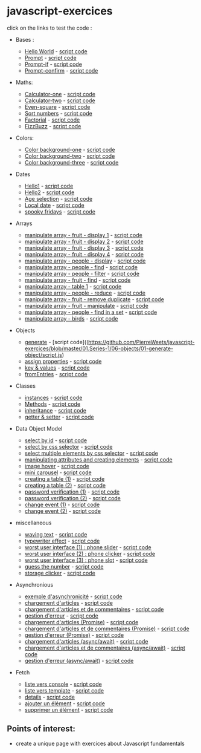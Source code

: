 # javascript-exercices

click on the links to test the code :
* Bases :
  * [Hello World](https://pierreweets.github.io/javascript-exercices/01.Series-1/01-base/01-var-alert/index.html) - [script code](https://github.com/PierreWeets/javascript-exercices/blob/master/01.Series-1/01-base/01-var-alert/script.js)
  * [Prompt](https://pierreweets.github.io/javascript-exercices/01.Series-1/01-base/02-var-prompt/index.html) - [script code](https://github.com/PierreWeets/javascript-exercices/blob/master/01.Series-1/01-base/02-var-prompt/script.js)
  * [Prompt-if](https://pierreweets.github.io/javascript-exercices/01.Series-1/01-base/03-prompt-if/index.html) - [script code](https://github.com/PierreWeets/javascript-exercices/blob/master/01.Series-1/01-base/03-prompt-if/script.js)
  * [Prompt-confirm](https://pierreweets.github.io/javascript-exercices/01.Series-1/01-base/04-asv-confirm/index.html) - [script code](https://github.com/PierreWeets/javascript-exercices/blob/master/01.Series-1/01-base/04-asv-confirm/script.js)

* Maths:
  * [Calculator-one](https://pierreweets.github.io/javascript-exercices/01.Series-1/02-maths/01-calculator-one/index.html) - [script code](https://github.com/PierreWeets/javascript-exercices/blob/master/01.Series-1/02-maths/01-calculator-one/script.js)
  * [Calculator-two](https://pierreweets.github.io/javascript-exercices/01.Series-1/02-maths/02-calculator-two/index.html) - [script code](https://github.com/PierreWeets/javascript-exercices/blob/master/01.Series-1/02-maths/02-calculator-two/script.js)
  * [Even-square](https://pierreweets.github.io/javascript-exercices/01.Series-1/02-maths/03-even-square/index.html) - [script code](https://github.com/PierreWeets/javascript-exercices/blob/master/01.Series-1/02-maths/03-even-square/script.js)
  * [Sort numbers](https://pierreweets.github.io/javascript-exercices/01.Series-1/02-maths/04-sort-numbers/index.html) - [script code](https://github.com/PierreWeets/javascript-exercices/blob/master/01.Series-1/02-maths/04-sort-numbers/script.js)
  * [Factorial](https://pierreweets.github.io/javascript-exercices/01.Series-1/02-maths/05-factorial/index.html) - [script code](https://github.com/PierreWeets/javascript-exercices/blob/master/01.Series-1/02-maths/05-factorial/script.js)
  * [FizzBuzz](https://pierreweets.github.io/javascript-exercices/01.Series-1/02-maths/06-fizzbuzz/index.html) - [script code](https://github.com/PierreWeets/javascript-exercices/blob/master/01.Series-1/02-maths/06-fizzbuzz/script.js)
  
* Colors:  
  * [Color background-one](https://pierreweets.github.io/javascript-exercices/01.Series-1/03-colors/01-change-bcg-one/index.html) - [script code](https://github.com/PierreWeets/javascript-exercices/blob/master/01.Series-1/03-colors/01-change-bcg-one/script.js)
  * [Color background-two](https://pierreweets.github.io/javascript-exercices/01.Series-1/03-colors/02-change-bcg-two/index.html) - [script code](https://github.com/PierreWeets/javascript-exercices/blob/master/01.Series-1/03-colors/02-change-bcg-two/script.js)
  * [Color background-three](https://pierreweets.github.io/javascript-exercices/01.Series-1/03-colors/03-change-bcg-three/index.html) - [script code](https://github.com/PierreWeets/javascript-exercices/blob/master/01.Series-1/03-colors/03-change-bcg-three/script.js)

* Dates
  * [Hello1](https://pierreweets.github.io/javascript-exercices/01.Series-1/04-dates/01-title-by-hour-one/index.html) - [script code](https://github.com/PierreWeets/javascript-exercices/blob/master/01.Series-1/04-dates/01-title-by-hour-one/script.js)
  * [Hello2](https://pierreweets.github.io/javascript-exercices/01.Series-1/04-dates/02-title-by-hour-two/index.html) - [script code](https://github.com/PierreWeets/javascript-exercices/blob/master/01.Series-1/04-dates/02-title-by-hour-two/script.js)
  * [Age selection](https://pierreweets.github.io/javascript-exercices/01.Series-1/04-dates/03-age-by-select/index.html) - [script code](https://github.com/PierreWeets/javascript-exercices/blob/master/01.Series-1/04-dates/03-age-by-select/script.js)
  * [Local date](https://pierreweets.github.io/javascript-exercices/01.Series-1/04-dates/04-locale-date/index.html) - [script code](https://github.com/PierreWeets/javascript-exercices/blob/master/01.Series-1/04-dates/04-locale-date/script.js)
  * [spooky fridays](https://pierreweets.github.io/javascript-exercices/01.Series-1/04-dates/05-get-spooky-fridays/index.html) - [script code](https://github.com/PierreWeets/javascript-exercices/blob/master/01.Series-1/04-dates/05-get-spooky-fridays/script.js)

* Arrays
  * [manipulate array - fruit - display 1](https://pierreweets.github.io/javascript-exercices/01.Series-1/05-arrays/01-get-element/index.html) - [script code](https://github.com/PierreWeets/javascript-exercices/blob/master/01.Series-1/05-arrays/01-get-element/script.js)
  * [manipulate array - fruit - display 2](https://pierreweets.github.io/javascript-exercices/01.Series-1/05-arrays/02-manipulate-array/index.html) - [script code](https://github.com/PierreWeets/javascript-exercices/blob/master/01.Series-1/05-arrays/02-manipulate-array/script.js)
  * [manipulate array - fruit - display 3](https://pierreweets.github.io/javascript-exercices/01.Series-1/05-arrays/03-walk-one/index.html) - [script code](https://github.com/PierreWeets/javascript-exercices/blob/master/01.Series-1/05-arrays/03-walk-one/script.js)
  * [manipulate array - fruit - display 4](https://pierreweets.github.io/javascript-exercices/01.Series-1/05-arrays/04-walk-two/index.html) - [script code](https://github.com/PierreWeets/javascript-exercices/blob/master/01.Series-1/05-arrays/04-walk-two/script.js)
  * [manipulate array - people - display](https://pierreweets.github.io/javascript-exercices/01.Series-1/05-arrays/05-walk-three/index.html) - [script code](https://github.com/PierreWeets/javascript-exercices/blob/master/01.Series-1/05-arrays/05-walk-three/script.js)
  * [manipulate array - people - find](https://pierreweets.github.io/javascript-exercices/01.Series-1/05-arrays/06-find-in-array/index.html) - [script code](https://github.com/PierreWeets/javascript-exercices/blob/master/01.Series-1/05-arrays/06-find-in-array/script.js)
  * [manipulate array - people - filter](https://pierreweets.github.io/javascript-exercices/01.Series-1/05-arrays/07-filter-array/index.html) - [script code](https://github.com/PierreWeets/javascript-exercices/blob/master/01.Series-1/05-arrays/07-filter-array/script.js)
  * [manipulate array - fruit - find](https://pierreweets.github.io/javascript-exercices/01.Series-1/05-arrays/08-array-includes/index.html) - [script code](https://github.com/PierreWeets/javascript-exercices/blob/master/01.Series-1/05-arrays/08-array-includes/script.js)
  * [manipulate array - table 1](https://pierreweets.github.io/javascript-exercices/01.Series-1/05-arrays/09-rand-array-stats/index.html) - [script code](https://github.com/PierreWeets/javascript-exercices/blob/master/01.Series-1/05-arrays/09-rand-array-stats/script.js)
  * [manipulate array - people - reduce](https://pierreweets.github.io/javascript-exercices/01.Series-1/05-arrays/10-reduce-array/index.html) - [script code](https://github.com/PierreWeets/javascript-exercices/blob/master/01.Series-1/05-arrays/10-reduce-array/script.js)
  * [manipulate array - fruit - remove duplicate](https://pierreweets.github.io/javascript-exercices/01.Series-1/05-arrays/11-dedupe-array/index.html) - [script code](https://github.com/PierreWeets/javascript-exercices/blob/master/01.Series-1/05-arrays/11-dedupe-array/script.js)
  * [manipulate array - fruit - manipulate](https://pierreweets.github.io/javascript-exercices/01.Series-1/05-arrays/12-manipulate-set/index.html) - [script code](https://github.com/PierreWeets/javascript-exercices/blob/master/01.Series-1/05-arrays/12-manipulate-set/script.js)
  * [manipulate array - people - find in a set](https://pierreweets.github.io/javascript-exercices/01.Series-1/05-arrays/13-find-in-set/index.html) - [script code](https://github.com/PierreWeets/javascript-exercices/blob/master/01.Series-1/05-arrays/13-find-in-set/script.js)
  * [manipulate array - birds](https://pierreweets.github.io/javascript-exercices/01.Series-1/05-arrays/14-bird-names-generator/index.html) - [script code](https://github.com/PierreWeets/javascript-exercices/blob/master/01.Series-1/05-arrays/14-bird-names-generator/script.js)

* Objects
  * [generate](https://pierreweets.github.io/javascript-exercices/01.Series-1/06-objects/01-generate-object/index.html) - [script code]((https://github.com/PierreWeets/javascript-exercices/blob/master/01.Series-1/06-objects/01-generate-object/script.js)
  * [assign properties](https://pierreweets.github.io/javascript-exercices/01.Series-1/06-objects/02-assign-properties/index.html) - [script code](https://github.com/PierreWeets/javascript-exercices/blob/master/01.Series-1/06-objects/02-assign-properties/script.js)
  * [key & values](https://pierreweets.github.io/javascript-exercices/01.Series-1/06-objects/03-keys-values/index.html) - [script code](https://github.com/PierreWeets/javascript-exercices/blob/master/01.Series-1/06-objects/03-keys-values/script.js)
  * [fromEntries](https://pierreweets.github.io/javascript-exercices/01.Series-1/06-objects/04-from-entries/index.html) - [script code](https://github.com/PierreWeets/javascript-exercices/blob/master/01.Series-1/06-objects/04-from-entries/script.js)

* Classes
  * [instances](https://pierreweets.github.io/javascript-exercices/01.Series-1/07-classes/01-instances/index.html) - [script code](https://github.com/PierreWeets/javascript-exercices/blob/master/01.Series-1/07-classes/01-instances/script.js)
  * [Methods](https://pierreweets.github.io/javascript-exercices/01.Series-1/07-classes/02-methods/index.html) - [script code](https://github.com/PierreWeets/javascript-exercices/blob/master/01.Series-1/07-classes/02-methods/script.js)
  * [inheritance](https://pierreweets.github.io/javascript-exercices/01.Series-1/07-classes/03-inheritance/index.html) - [script code](https://github.com/PierreWeets/javascript-exercices/blob/master/01.Series-1/07-classes/03-inheritance/script.js)
  * [getter & setter](https://pierreweets.github.io/javascript-exercices/01.Series-1/07-classes/04-getter-setter/index.html) - [script code](https://github.com/PierreWeets/javascript-exercices/blob/master/01.Series-1/07-classes/04-getter-setter/script.js)

* Data Object Model
  * [select by id](https://pierreweets.github.io/javascript-exercices/01.Series-1/08-dom/01-select-one/index.html) - [script code](https://github.com/PierreWeets/javascript-exercices/blob/master/01.Series-1/08-dom/01-select-one/script.js)
  * [select by css selector](https://pierreweets.github.io/javascript-exercices/01.Series-1/08-dom/02-select-two/index.html)  - [script code](https://github.com/PierreWeets/javascript-exercices/blob/master/01.Series-1/08-dom/02-select-two/script.js)
  * [select multiple elements by css selector](https://pierreweets.github.io/javascript-exercices/01.Series-1/08-dom/03-select-three/index.html) - [script code](https://github.com/PierreWeets/javascript-exercices/blob/master/01.Series-1/08-dom/03-select-three/script.js)
  * [manipulating attributes and creating elements](https://pierreweets.github.io/javascript-exercices/01.Series-1/08-dom/04-attr-create/index.html) - [script code](https://github.com/PierreWeets/javascript-exercices/blob/master/01.Series-1/08-dom/04-attr-create/script.js)
  * [image hover](https://pierreweets.github.io/javascript-exercices/01.Series-1/08-dom/05-hover-image/index.html)  - [script code](https://github.com/PierreWeets/javascript-exercices/blob/master/01.Series-1/08-dom/05-hover-image/script.js)
  * [mini carousel](https://pierreweets.github.io/javascript-exercices/01.Series-1/08-dom/06-mini-carousel/index.html) - [script code](https://github.com/PierreWeets/javascript-exercices/blob/master/01.Series-1/08-dom/06-mini-carousel/script.js)
  * [creating a table (1)](https://pierreweets.github.io/javascript-exercices/01.Series-1/08-dom/07-generate-table-one/index.html) - [script code](https://github.com/PierreWeets/javascript-exercices/blob/master/01.Series-1/08-dom/07-generate-table-one/script.js)
  * [creating a table (2)](https://pierreweets.github.io/javascript-exercices/01.Series-1/08-dom/08-generate-table-two/index.html) - [script code](https://github.com/PierreWeets/javascript-exercices/blob/master/01.Series-1/08-dom/08-generate-table-two/script.js)
  * [password verification (1)](https://pierreweets.github.io/javascript-exercices/01.Series-1/08-dom/09-match-password-one/index.html) - [script code](https://github.com/PierreWeets/javascript-exercices/blob/master/01.Series-1/08-dom/09-match-password-one/script.js)
  * [password verification (2)](https://pierreweets.github.io/javascript-exercices/01.Series-1/08-dom/10-match-password-two/index.html) - [script code](https://github.com/PierreWeets/javascript-exercices/blob/master/01.Series-1/08-dom/10-match-password-two/script.js)
  * [change event (1)](https://pierreweets.github.io/javascript-exercices/01.Series-1/08-dom/11-change-event-input-one/index.html) - [script code](https://github.com/PierreWeets/javascript-exercices/blob/master/01.Series-1/08-dom/11-change-event-input-one/script.js) 
  * [change event (2)](https://pierreweets.github.io/javascript-exercices/01.Series-1/08-dom/12-change-event-input-two/index.html) - [script code](https://github.com/PierreWeets/javascript-exercices/blob/master/01.Series-1/08-dom/12-change-event-input-two/script.js) 

* miscellaneous
  * [waving text](https://pierreweets.github.io/javascript-exercices/01.Series-1/09-misc/01-waving-text/index.html) - [script code](https://github.com/PierreWeets/javascript-exercices/blob/master/01.Series-1/09-misc/01-waving-text/script.js) 
  * [typewriter effect](https://pierreweets.github.io/javascript-exercices/01.Series-1/09-misc/02-typewriter-effect/index.html) - [script code](https://github.com/PierreWeets/javascript-exercices/blob/master/01.Series-1/09-misc/02-typewriter-effect/script.js)
  * [worst user interface (1) : phone slider](https://pierreweets.github.io/javascript-exercices/01.Series-1/09-misc/03-worst-ui-one/index.html) - [script code](https://github.com/PierreWeets/javascript-exercices/blob/master/01.Series-1/09-misc/03-worst-ui-one/script.js) 
  * [worst user interface (2) : phone clicker](https://pierreweets.github.io/javascript-exercices/01.Series-1/09-misc/04-worst-ui-two/index.html) - [script code](https://github.com/PierreWeets/javascript-exercices/blob/master/01.Series-1/09-misc/04-worst-ui-two/script.js) 
  * [worst user interface (3) : phone slot](https://pierreweets.github.io/javascript-exercices/01.Series-1/09-misc/05-worst-ui-three/index.html) - [script code](https://github.com/PierreWeets/javascript-exercices/blob/master/01.Series-1/09-misc/05-worst-ui-three/script.js) 
  * [guess the number](https://pierreweets.github.io/javascript-exercices/01.Series-1/09-misc/06-guess-number/index.html) - [script code](https://github.com/PierreWeets/javascript-exercices/blob/master/01.Series-1/09-misc/06-guess-number/script.js) 
  * [storage clicker](https://pierreweets.github.io/javascript-exercices/01.Series-1/09-misc/07-storage-clicker/index.html) - [script code](https://github.com/PierreWeets/javascript-exercices/blob/master/01.Series-1/09-misc/07-storage-clicker/script.js) 

* Asynchronious
  * [exemple d'asynchronicité](https://pierreweets.github.io/javascript-exercices/01.Series-1/10-asynchronous/00-example/index.html) - [script code](https://github.com/PierreWeets/javascript-exercices/blob/master/01.Series-1/10-asynchronous/00-example/script.js) 
  * [chargement d'articles](https://pierreweets.github.io/javascript-exercices/01.Series-1/10-asynchronous/01-get-posts/index.html) - [script code](https://github.com/PierreWeets/javascript-exercices/blob/master/01.Series-1/10-asynchronous/01-get-posts/script.js) 
  * [chargement d'articles et de commentaires](https://pierreweets.github.io/javascript-exercices/01.Series-1/10-asynchronous/02-get-comments/index.html) - [script code](https://github.com/PierreWeets/javascript-exercices/blob/master/01.Series-1/10-asynchronous/02-get-comments/script.js) 
  * [gestion d'erreur](https://pierreweets.github.io/javascript-exercices/01.Series-1/10-asynchronous/03-handling-errors/index.html) - [script code](https://github.com/PierreWeets/javascript-exercices/blob/master/01.Series-1/10-asynchronous/03-handling-errors/script.js)
  * [chargement d'articles (Promise)](https://pierreweets.github.io/javascript-exercices/01.Series-1/10-asynchronous/04-promise-get-posts/index.html) - [script code](https://github.com/PierreWeets/javascript-exercices/blob/master/01.Series-1/10-asynchronous/04-promise-get-posts/script.js)
  * [chargement d'articles et de commentaires (Promise)](https://pierreweets.github.io/javascript-exercices/01.Series-1/10-asynchronous/05-promise-get-comments/index.html) - [script code](https://github.com/PierreWeets/javascript-exercices/blob/master/01.Series-1/10-asynchronous/05-promise-get-comments/script.js) 
  * [gestion d'erreur (Promise)](https://pierreweets.github.io/javascript-exercices/01.Series-1/10-asynchronous/06-promise-handling-errors/index.html) - [script code](https://github.com/PierreWeets/javascript-exercices/blob/master/01.Series-1/10-asynchronous/06-promise-handling-errors/script.js) 
  * [chargement d'articles (async/await)](https://pierreweets.github.io/javascript-exercices/01.Series-1/10-asynchronous/07-async-get-posts/index.html) - [script code](https://github.com/PierreWeets/javascript-exercices/blob/master/01.Series-1/10-asynchronous/07-async-get-posts/script.js)
  * [chargement d'articles et de commentaires (async/await)](https://pierreweets.github.io/javascript-exercices/01.Series-1/10-asynchronous/08-async-get-comments/index.html) - [script code](https://github.com/PierreWeets/javascript-exercices/blob/master/01.Series-1/10-asynchronous/08-async-get-comments/script.js)
  * [gestion d'erreur (async/await)](https://pierreweets.github.io/javascript-exercices/01.Series-1/10-asynchronous/09-async-handling-errors/index.html) - [script code](https://github.com/PierreWeets/javascript-exercices/blob/master/01.Series-1/10-asynchronous/09-async-handling-errors/script.js)

* Fetch
  * [liste vers console](https://pierreweets.github.io/javascript-exercices/01.Series-1/11-fetch/01-list-to-console/index.html) - [script code](https://github.com/PierreWeets/javascript-exercices/blob/master/01.Series-1/11-fetch/01-list-to-console/script.js)
  * [liste vers template](https://pierreweets.github.io/javascript-exercices/01.Series-1/11-fetch/02-list-to-template/index.html) - [script code](https://github.com/PierreWeets/javascript-exercices/blob/master/01.Series-1/11-fetch/02-list-to-template/script.js)
  * [details](https://pierreweets.github.io/javascript-exercices/01.Series-1/11-fetch/03-details/index.html) - [script code](https://github.com/PierreWeets/javascript-exercices/blob/master/01.Series-1/11-fetch/03-details/script.js) 
  * [ajouter un élément](https://pierreweets.github.io/javascript-exercices/01.Series-1/11-fetch/04-add/index.html) - [script code](https://github.com/PierreWeets/javascript-exercices/blob/master/01.Series-1/11-fetch/04-add/script.js)
  * [supprimer un élément](https://pierreweets.github.io/javascript-exercices/01.Series-1/11-fetch/05-delete/index.html) - [script code](https://github.com/PierreWeets/javascript-exercices/blob/master/01.Series-1/11-fetch/05-delete/script.js) 

## Points of interest:
* create a unique page with exercices about Javascript fundamentals


